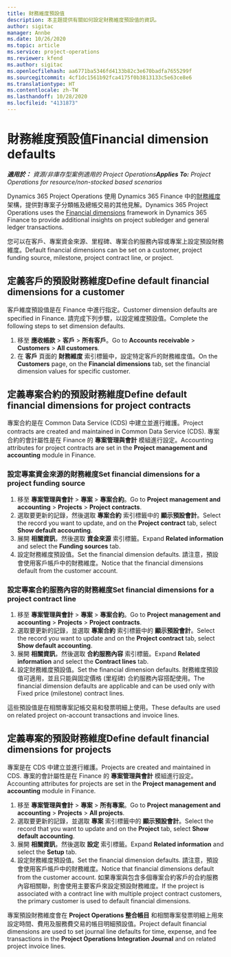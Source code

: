```yaml
---
title: 財務維度預設值
description: 本主題提供有關如何設定財務維度預設值的資訊。
author: sigitac
manager: Annbe
ms.date: 10/26/2020
ms.topic: article
ms.service: project-operations
ms.reviewer: kfend
ms.author: sigitac
ms.openlocfilehash: aa6771ba5346fd4133b82c3e670badfa7655299f
ms.sourcegitcommit: 4cf1dc1561b92fca4175f0b3813133c5e63ce8e6
ms.translationtype: HT
ms.contentlocale: zh-TW
ms.lasthandoff: 10/28/2020
ms.locfileid: "4131873"
---
```

# <a name="financial-dimension-defaults"></a><span data-ttu-id="24fd1-103">財務維度預設值</span><span class="sxs-lookup"><span data-stu-id="24fd1-103">Financial dimension defaults</span></span>

<span data-ttu-id="24fd1-104">_**適用於：** 資源/非庫存型案例適用的 Project Operations_</span><span class="sxs-lookup"><span data-stu-id="24fd1-104">_**Applies To:** Project Operations for resource/non-stocked based scenarios_</span></span>

<span data-ttu-id="24fd1-105">Dynamics 365 Project Operations 使用 Dynamics 365 Finance 中的[財務維度](https://docs.microsoft.com/dynamics365/finance/general-ledger/financial-dimensions)架構，提供對專案子分類帳及總帳交易的其他見解。</span><span class="sxs-lookup"><span data-stu-id="24fd1-105">Dynamics 365 Project Operations uses the [Financial dimensions](https://docs.microsoft.com/dynamics365/finance/general-ledger/financial-dimensions) framework in Dynamics 365 Finance to provide additional insights on project subledger and general ledger transactions.</span></span>

<span data-ttu-id="24fd1-106">您可以在客戶、專案資金來源、里程碑、專案合約服務內容或專案上設定預設財務維度。</span><span class="sxs-lookup"><span data-stu-id="24fd1-106">Default financial dimensions can be set on a customer, project funding source, milestone, project contract line, or project.</span></span>

## <a name="define-default-financial-dimensions-for-a-customer"></a><span data-ttu-id="24fd1-107">定義客戶的預設財務維度</span><span class="sxs-lookup"><span data-stu-id="24fd1-107">Define default financial dimensions for a customer</span></span>

<span data-ttu-id="24fd1-108">客戶維度預設值是在 Finance 中進行指定。</span><span class="sxs-lookup"><span data-stu-id="24fd1-108">Customer dimension defaults are specified in Finance.</span></span> <span data-ttu-id="24fd1-109">請完成下列步驟，以設定維度預設值。</span><span class="sxs-lookup"><span data-stu-id="24fd1-109">Complete the following steps to set dimension defaults.</span></span>

1. <span data-ttu-id="24fd1-110">移至 **應收帳款** > **客戶** > **所有客戶**。</span><span class="sxs-lookup"><span data-stu-id="24fd1-110">Go to **Accounts receivable** > **Customers** > **All customers**.</span></span>
2. <span data-ttu-id="24fd1-111">在 **客戶** 頁面的 **財務維度** 索引標籤中，設定特定客戶的財務維度值。</span><span class="sxs-lookup"><span data-stu-id="24fd1-111">On the **Customers** page, on the **Financial dimensions** tab, set the financial dimension values for specific customer.</span></span>

## <a name="define-default-financial-dimensions-for-project-contracts"></a><span data-ttu-id="24fd1-112">定義專案合約的預設財務維度</span><span class="sxs-lookup"><span data-stu-id="24fd1-112">Define default financial dimensions for project contracts</span></span>

<span data-ttu-id="24fd1-113">專案合約是在 Common Data Service (CDS) 中建立並進行維護。</span><span class="sxs-lookup"><span data-stu-id="24fd1-113">Project contracts are created and maintained in Common Data Service (CDS).</span></span> <span data-ttu-id="24fd1-114">專案合約的會計屬性是在 Finance 的 **專案管理與會計** 模組進行設定。</span><span class="sxs-lookup"><span data-stu-id="24fd1-114">Accounting attributes for project contracts are set in the **Project management and accounting** module in Finance.</span></span>

### <a name="set-financial-dimensions-for-a-project-funding-source"></a><span data-ttu-id="24fd1-115">設定專案資金來源的財務維度</span><span class="sxs-lookup"><span data-stu-id="24fd1-115">Set financial dimensions for a project funding source</span></span>

1. <span data-ttu-id="24fd1-116">移至 **專案管理與會計** > **專案** > **專案合約**。</span><span class="sxs-lookup"><span data-stu-id="24fd1-116">Go to **Project management and accounting** > **Projects** > **Project contracts**.</span></span>
2. <span data-ttu-id="24fd1-117">選取要更新的記錄，然後選取 **專案合約** 索引標籤中的 **顯示預設會計**。</span><span class="sxs-lookup"><span data-stu-id="24fd1-117">Select the record you want to update, and on the **Project contract** tab, select **Show default accounting**.</span></span>
3. <span data-ttu-id="24fd1-118">展開 **相關資訊**，然後選取 **資金來源** 索引標籤。</span><span class="sxs-lookup"><span data-stu-id="24fd1-118">Expand **Related information** and select the **Funding sources** tab.</span></span>
4. <span data-ttu-id="24fd1-119">設定財務維度預設值。</span><span class="sxs-lookup"><span data-stu-id="24fd1-119">Set the financial dimension defaults.</span></span> <span data-ttu-id="24fd1-120">請注意，預設會使用客戶帳戶中的財務維度。</span><span class="sxs-lookup"><span data-stu-id="24fd1-120">Notice that the financial dimensions default from the customer account.</span></span>

### <a name="set-financial-dimensions-for-a-project-contract-line"></a><span data-ttu-id="24fd1-121">設定專案合約服務內容的財務維度</span><span class="sxs-lookup"><span data-stu-id="24fd1-121">Set financial dimensions for a project contract line</span></span>

1. <span data-ttu-id="24fd1-122">移至 **專案管理與會計** > **專案** > **專案合約**。</span><span class="sxs-lookup"><span data-stu-id="24fd1-122">Go to **Project management and accounting** > **Projects** > **Project contracts**.</span></span>
2. <span data-ttu-id="24fd1-123">選取要更新的記錄，並選取 **專案合約** 索引標籤中的 **顯示預設會計**。</span><span class="sxs-lookup"><span data-stu-id="24fd1-123">Select the record you want to update and on the **Project contract** tab, select **Show default accounting**.</span></span>
3. <span data-ttu-id="24fd1-124">展開 **相關資訊**，然後選取 **合約服務內容** 索引標籤。</span><span class="sxs-lookup"><span data-stu-id="24fd1-124">Expand **Related information** and select the **Contract lines** tab.</span></span>
4. <span data-ttu-id="24fd1-125">設定財務維度預設值。</span><span class="sxs-lookup"><span data-stu-id="24fd1-125">Set the financial dimension defaults.</span></span> <span data-ttu-id="24fd1-126">財務維度預設值可適用，並且只能與固定價格 (里程碑) 合約服務內容搭配使用。</span><span class="sxs-lookup"><span data-stu-id="24fd1-126">The financial dimension defaults are applicable and can be used only with Fixed price (milestone) contract lines.</span></span>

<span data-ttu-id="24fd1-127">這些預設值是在相關專案記帳交易和發票明細上使用。</span><span class="sxs-lookup"><span data-stu-id="24fd1-127">These defaults are used on related project on-account transactions and invoice lines.</span></span>

## <a name="define-default-financial-dimensions-for-projects"></a><span data-ttu-id="24fd1-128">定義專案的預設財務維度</span><span class="sxs-lookup"><span data-stu-id="24fd1-128">Define default financial dimensions for projects</span></span>

<span data-ttu-id="24fd1-129">專案是在 CDS 中建立並進行維護。</span><span class="sxs-lookup"><span data-stu-id="24fd1-129">Projects are created and maintained in CDS.</span></span> <span data-ttu-id="24fd1-130">專案的會計屬性是在 Finance 的 **專案管理與會計** 模組進行設定。</span><span class="sxs-lookup"><span data-stu-id="24fd1-130">Accounting attributes for projects are set in the **Project management and accounting** module in Finance.</span></span>

1. <span data-ttu-id="24fd1-131">移至 **專案管理與會計** > **專案** > **所有專案**。</span><span class="sxs-lookup"><span data-stu-id="24fd1-131">Go to **Project management and accounting** > **Projects** > **All projects**.</span></span>
2. <span data-ttu-id="24fd1-132">選取要更新的記錄，並選取 **專案** 索引標籤中的 **顯示預設會計**。</span><span class="sxs-lookup"><span data-stu-id="24fd1-132">Select the record that you want to update and on the **Project** tab, select **Show default accounting**.</span></span>
3. <span data-ttu-id="24fd1-133">展開 **相關資訊**，然後選取 **設定** 索引標籤。</span><span class="sxs-lookup"><span data-stu-id="24fd1-133">Expand **Related information** and select the **Setup** tab.</span></span>
4. <span data-ttu-id="24fd1-134">設定財務維度預設值。</span><span class="sxs-lookup"><span data-stu-id="24fd1-134">Set the financial dimension defaults.</span></span> <span data-ttu-id="24fd1-135">請注意，預設會使用客戶帳戶中的財務維度。</span><span class="sxs-lookup"><span data-stu-id="24fd1-135">Notice that financial dimensions default from the customer account.</span></span> <span data-ttu-id="24fd1-136">如果專案與包含多個專案合約客戶的合約服務內容相關聯，則會使用主要客戶來設定預設財務維度。</span><span class="sxs-lookup"><span data-stu-id="24fd1-136">If the project is associated with a contract line with multiple project contract customers, the primary customer is used to default financial dimensions.</span></span>

<span data-ttu-id="24fd1-137">專案預設財務維度會在 **Project Operations 整合帳目** 和相關專案發票明細上用來設定時間、費用及服務費交易的帳目明細預設值。</span><span class="sxs-lookup"><span data-stu-id="24fd1-137">Project default financial dimensions are used to set journal line defaults for time, expense, and fee transactions in the **Project Operations Integration Journal** and on related project invoice lines.</span></span>
